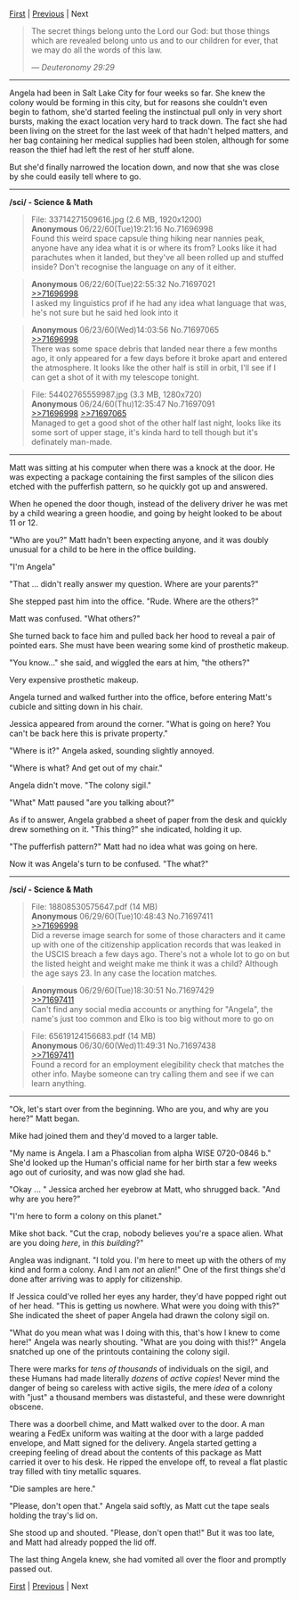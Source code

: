 [First][first] | [Previous][prev] | Next

> The secret things belong unto the Lord our God: but those things which are revealed belong unto us and to our children for ever, that we may do all the words of this law.
> 
> _&mdash; Deuteronomy 29:29_

--------

Angela had been in Salt Lake City for four weeks so far.
She knew the colony would be forming in this city, but for reasons she couldn't even begin to fathom, she'd started feeling the instinctual pull only in very short bursts, making the exact location very hard to track down.
The fact she had been living on the street for the last week of that hadn't helped matters, and her bag containing her medical supplies had been stolen, although for some reason the thief had left the rest of her stuff alone.

But she'd finally narrowed the location down, and now that she was close by she could easily tell where to go.

--------
**/sci/ - Science & Math**
> File: 33714271509616.jpg (2.6 MB, 1920x1200)  
> **Anonymous** 06/22/60(Tue)19:21:16 No.71696998  
> Found this weird space capsule thing hiking near nannies peak, anyone have any idea what it is or where its from?
> Looks like it had parachutes when it landed, but they've all been rolled up and stuffed inside?
> Don't recognise the language on any of it either.

> **Anonymous** 06/22/60(Tue)22:55:32 No.71697021  
> [>>71696998](//boards.4chan.org/sci/71696998#p71696998)  
> I asked my linguistics prof if he had any idea what language that was, he's not sure but he said hed look into it

> **Anonymous** 06/23/60(Wed)14:03:56 No.71697065  
> [>>71696998](//boards.4chan.org/sci/71696998#p71696998)  
> There was some space debris that landed near there a few months ago, it only appeared for a few days before it broke apart and entered the atmosphere.
> It looks like the other half is still in orbit, I'll see if I can get a shot of it with my telescope tonight.

> File: 54402765559987.jpg (3.3 MB, 1280x720)  
> **Anonymous** 06/24/60(Thu)12:35:47 No.71697091  
> [>>71696998](//boards.4chan.org/sci/71696998#p71696998)
> [>>71697065](//boards.4chan.org/sci/71696998#p71697065)  
> Managed to get a good shot of the other half last night, looks like its some sort of upper stage, it's kinda hard to tell though but it's definately man-made.

--------

Matt was sitting at his computer when there was a knock at the door.
He was expecting a package containing the first samples of the silicon dies etched with the pufferfish pattern, so he quickly got up and answered.

When he opened the door though, instead of the delivery driver he was met by a child wearing a green hoodie, and going by height looked to be about 11 or 12.

"Who are you?" Matt hadn't been expecting anyone, and it was doubly unusual for a child to be here in the office building.

"I'm Angela"

"That ... didn't really answer my question. Where are your parents?"

She stepped past him into the office. "Rude. Where are the others?"

Matt was confused. "What others?"

She turned back to face him and pulled back her hood to reveal a pair of pointed ears. She must have been wearing some kind of prosthetic makeup.

"You know..." she said, and wiggled the ears at him, "the others?"

Very expensive prosthetic makeup.

Angela turned and walked further into the office, before entering Matt's cubicle and sitting down in his chair.

Jessica appeared from around the corner.
"What is going on here? You can't be back here this is private property."

"Where is it?" Angela asked, sounding slightly annoyed.

"Where is what? And get out of my chair."

Angela didn't move. "The colony sigil."

"What" Matt paused "are you talking about?"

As if to answer, Angela grabbed a sheet of paper from the desk and quickly drew something on it.
"This thing?" she indicated, holding it up.

"The pufferfish pattern?"
Matt had no idea what was going on here.

Now it was Angela's turn to be confused.
"The what?"

--------

**/sci/ - Science & Math**

> File: 18808530575647.pdf (14 MB)  
> **Anonymous** 06/29/60(Tue)10:48:43 No.71697411  
> [>>71696998](//boards.4chan.org/sci/71696998#p71696998)  
> Did a reverse image search for some of those characters and it came up with one of the citizenship application records that was leaked in the USCIS breach a few days ago.
> There's not a whole lot to go on but the listed height and weight make me think it was a child?
> Although the age says 23.
> In any case the location matches.

> **Anonymous** 06/29/60(Tue)18:30:51 No.71697429  
> [>>71697411](//boards.4chan.org/sci/71696998#p71697411)  
> Can't find any social media accounts or anything for "Angela", the name's just too common and Elko is too big without more to go on

> File: 65619124156683.pdf (14 MB)  
> **Anonymous** 06/30/60(Wed)11:49:31 No.71697438  
> [>>71697411](//boards.4chan.org/sci/71696998#p71697411)  
> Found a record for an employment elegibility check that matches the other info.
> Maybe someone can try calling them and see if we can learn anything.
  
--------

"Ok, let's start over from the beginning.
Who are you, and why are you here?" Matt began.

Mike had joined them and they'd moved to a larger table.

"My name is Angela. I am a Phascolian from alpha WISE 0720-0846 b."
She'd looked up the Human's official name for her birth star a few weeks ago out of curiosity, and was now glad she had.

"Okay ... "
Jessica arched her eyebrow at Matt, who shrugged back.
"And why are you here?"

"I'm here to form a colony on this planet."

Mike shot back. 
"Cut the crap, nobody believes you're a space alien.
What are you doing _here_, in _this building_?"

Anglea was indignant.
"I told you.
I'm here to meet up with the others of my kind and form a colony.
And I am _not_ an _alien_!"
One of the first things she'd done after arriving was to apply for citizenship.

If Jessica could've rolled her eyes any harder, they'd have popped right out of her head.
"This is getting us nowhere.
What were you doing with this?"
She indicated the sheet of paper Angela had drawn the colony sigil on.

"What do you mean what was I doing with this, that's how I knew to come here!"
Angela was nearly shouting.
"What are you doing with this!?"
Angela snatched up one of the printouts containing the colony sigil.

There were marks for _tens of thousands_ of individuals on the sigil, and these Humans had made literally _dozens_ of _active copies_!
Never mind the danger of being so careless with active sigils, the mere _idea_ of a colony with "just" a thousand members was distasteful, and these were downright obscene.

There was a doorbell chime, and Matt walked over to the door.
A man wearing a FedEx uniform was waiting at the door with a large padded envelope, and Matt signed for the delivery.
Angela started getting a creeping feeling of dread about the contents of this package as Matt carried it over to his desk.
He ripped the envelope off, to reveal a flat plastic tray filled with tiny metallic squares.

"Die samples are here."

"Please, don't open that." Angela said softly, as Matt cut the tape seals holding the tray's lid on.

She stood up and shouted. "Please, don't open that!"
But it was too late, and Matt had already popped the lid off.

The last thing Angela knew, she had vomited all over the floor and promptly passed out.

[First][first] | [Previous][prev] | Next

[first]: //www.reddit.com/r/HFY/comments/7iqrcn/wheels_within_wheels/
[prev]: //www.reddit.com/r/HFY/comments/7iyxyn/wheels_within_wheels_this_is_the_place/
